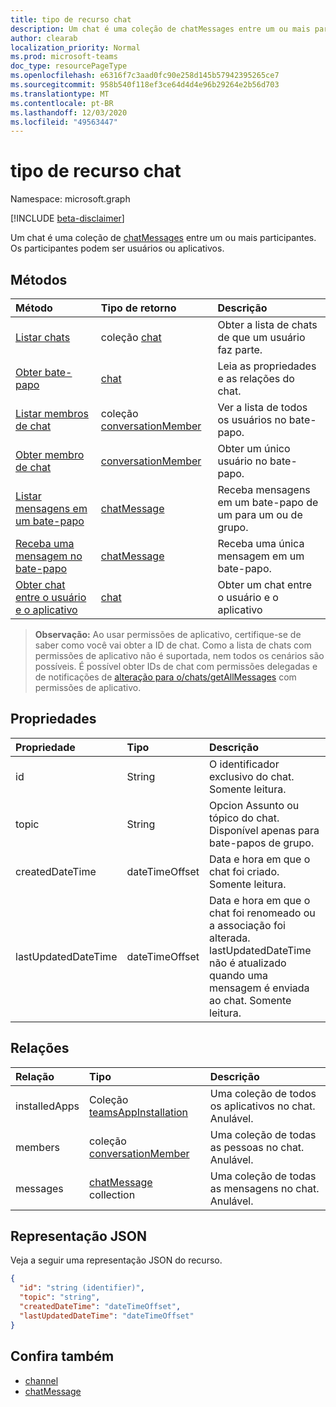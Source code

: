 ```yaml
---
title: tipo de recurso chat
description: Um chat é uma coleção de chatMessages entre um ou mais participantes.
author: clearab
localization_priority: Normal
ms.prod: microsoft-teams
doc_type: resourcePageType
ms.openlocfilehash: e6316f7c3aad0fc90e258d145b57942395265ce7
ms.sourcegitcommit: 958b540f118ef3ce64d4d4e96b29264e2b56d703
ms.translationtype: MT
ms.contentlocale: pt-BR
ms.lasthandoff: 12/03/2020
ms.locfileid: "49563447"
---
```

# <a name="chat-resource-type"></a>tipo de recurso chat

Namespace: microsoft.graph

[!INCLUDE [beta-disclaimer](../../includes/beta-disclaimer.md)]

Um chat é uma coleção de [chatMessages](chatmessage.md) entre um ou mais participantes. Os participantes podem ser usuários ou aplicativos.

## <a name="methods"></a>Métodos

|  Método       |  Tipo de retorno  | Descrição| 
|:---------------|:--------|:----------|
|[Listar chats](../api/chat-list.md) | coleção [chat](chat.md) | Obter a lista de chats de que um usuário faz parte.| 
|[Obter bate-papo](../api/chat-get.md) | [chat](chat.md) | Leia as propriedades e as relações do chat.| 
|[Listar membros de chat](../api/conversationmember-list.md) | coleção [conversationMember](conversationmember.md) | Ver a lista de todos os usuários no bate-papo.| 
|[Obter membro de chat](../api/conversationmember-get.md) | [conversationMember](conversationmember.md) | Obter um único usuário no bate-papo.| 
|[Listar mensagens em um bate-papo](../api/chat-list-message.md)  | [chatMessage](../resources/chatmessage.md) | Receba mensagens em um bate-papo de um para um ou de grupo. | 
|[Receba uma mensagem no bate-papo](../api/chat-get-message.md)  | [chatMessage](../resources/chatmessage.md) | Receba uma única mensagem em um bate-papo. | 
|[Obter chat entre o usuário e o aplicativo](../api/userscopeteamsappinstallation-get-chat.md) | [chat](chat.md)| Obter um chat entre o usuário e o aplicativo |

>**Observação:** Ao usar permissões de aplicativo, certifique-se de saber como você vai obter a ID de chat. Como a lista de chats com permissões de aplicativo não é suportada, nem todos os cenários são possíveis. É possível obter IDs de chat com permissões delegadas e de notificações de [alteração para o/chats/getAllMessages](../api/subscription-post-subscriptions.md) com permissões de aplicativo.

## <a name="properties"></a>Propriedades

| Propriedade   | Tipo |Descrição|
|:---------------|:--------|:----------|
| id| String| O identificador exclusivo do chat. Somente leitura.|
| topic| String|  Opcion Assunto ou tópico do chat. Disponível apenas para bate-papos de grupo.|
| createdDateTime| dateTimeOffset|  Data e hora em que o chat foi criado. Somente leitura.|
| lastUpdatedDateTime| dateTimeOffset|  Data e hora em que o chat foi renomeado ou a associação foi alterada. lastUpdatedDateTime não é atualizado quando uma mensagem é enviada ao chat. Somente leitura.|

## <a name="relationships"></a>Relações

| Relação | Tipo |Descrição|
|:---------------|:--------|:----------|
| installedApps | Coleção [teamsAppInstallation](teamsappinstallation.md) | Uma coleção de todos os aplicativos no chat. Anulável. |
| members | coleção [conversationMember](conversationmember.md) | Uma coleção de todas as pessoas no chat. Anulável. |
| messages | [chatMessage](chatmessage.md) collection | Uma coleção de todas as mensagens no chat. Anulável. |

## <a name="json-representation"></a>Representação JSON

Veja a seguir uma representação JSON do recurso.

<!-- {
  "blockType": "resource",
  "keyProperty": "id",
  "@odata.type": "microsoft.graph.chat"
}-->

```json
{
  "id": "string (identifier)",
  "topic": "string",
  "createdDateTime": "dateTimeOffset",
  "lastUpdatedDateTime": "dateTimeOffset"
}
```

## <a name="see-also"></a>Confira também

- [channel](channel.md)
- [chatMessage](chatmessage.md)

<!-- uuid: 8fcb5dbc-d5aa-4681-8e31-b001d5168d79
2015-10-25 14:57:30 UTC -->
<!--
{
  "type": "#page.annotation",
  "description": "chat resource",
  "keywords": "",
  "section": "documentation",
  "tocPath": ""
}
-->


